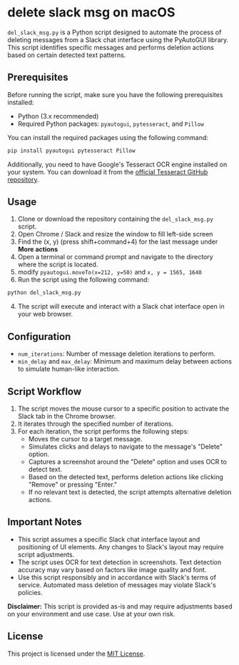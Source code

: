 # delete slack msg on macOS

`del_slack_msg.py` is a Python script designed to automate the process of deleting messages from a Slack chat interface using the PyAutoGUI library. This script identifies specific messages and performs deletion actions based on certain detected text patterns.

## Prerequisites

Before running the script, make sure you have the following prerequisites installed:

-   Python (3.x recommended)
-   Required Python packages: `pyautogui`, `pytesseract`, and `Pillow`

You can install the required packages using the following command:

```bash 
pip install pyautogui pytesseract Pillow
```

Additionally, you need to have Google's Tesseract OCR engine installed on your system. You can download it from the [official Tesseract GitHub repository](https://github.com/tesseract-ocr/tesseract).

## Usage


1.  Clone or download the repository containing the `del_slack_msg.py` script.
2. Open Chrome / Slack and resize the window to fill left-side screen
3. Find the (x, y) (press shift+command+4) for the last message under **More actions**
4. Open a terminal or command prompt and navigate to the directory where the script is located.
5. modify `pyautogui.moveTo(x=212, y=50)` and `x, y = 1565, 1640`
6. Run the script using the following command:
    
```bash
python del_slack_msg.py
```

4.  The script will execute and interact with a Slack chat interface open in your web browser.

## Configuration

-   `num_iterations`: Number of message deletion iterations to perform.
-   `min_delay` and `max_delay`: Minimum and maximum delay between actions to simulate human-like interaction.

## Script Workflow

1.  The script moves the mouse cursor to a specific position to activate the Slack tab in the Chrome browser.
2.  It iterates through the specified number of iterations.
3.  For each iteration, the script performs the following steps:
    -   Moves the cursor to a target message.
    -   Simulates clicks and delays to navigate to the message's "Delete" option.
    -   Captures a screenshot around the "Delete" option and uses OCR to detect text.
    -   Based on the detected text, performs deletion actions like clicking "Remove" or pressing "Enter."
    -   If no relevant text is detected, the script attempts alternative deletion actions.

## Important Notes

-   This script assumes a specific Slack chat interface layout and positioning of UI elements. Any changes to Slack's layout may require script adjustments.
-   The script uses OCR for text detection in screenshots. Text detection accuracy may vary based on factors like image quality and font.
-   Use this script responsibly and in accordance with Slack's terms of service. Automated mass deletion of messages may violate Slack's policies.

**Disclaimer:** This script is provided as-is and may require adjustments based on your environment and use case. Use at your own risk.

## License

This project is licensed under the [MIT License](https://chat.openai.com//LICENSE).
